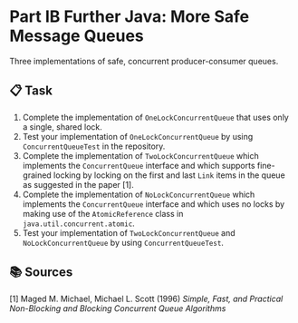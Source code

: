 # Part IB Further Java: More Safe Message Queues
Three implementations of safe, concurrent producer-consumer queues.

## :clipboard: Task
1. Complete the implementation of `OneLockConcurrentQueue` that uses only a single, shared lock.
2. Test your implementation of `OneLockConcurrentQueue` by using `ConcurrentQueueTest` in the repository.
3. Complete the implementation of `TwoLockConcurrentQueue` which implements the `ConcurrentQueue` interface and which supports fine-grained locking by locking on the first and last `Link` items in the queue as suggested in the paper [1].
4. Complete the implementation of `NoLockConcurrentQueue` which implements the `ConcurrentQueue` interface and which uses no locks by making use of the `AtomicReference` class in `java.util.concurrent.atomic`.
5. Test your implementation of `TwoLockConcurrentQueue` and `NoLockConcurrentQueue` by using `ConcurrentQueueTest`.

## :books: Sources
[1] Maged M. Michael, Michael L. Scott (1996) *Simple, Fast, and Practical Non-Blocking and Blocking Concurrent Queue Algorithms*
